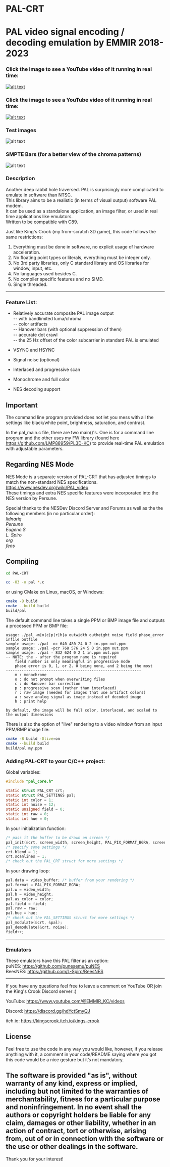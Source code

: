 # PAL-CRT
PAL video signal encoding / decoding emulation by EMMIR 2018-2023
================================================================

### Click the image to see a YouTube video of it running in real time:
[![alt text](/scube_pal.png?raw=true)](https://www.youtube.com/watch?v=7sBli684l5k)
### Click the image to see a YouTube video of it running in real time:
[![alt text](/kc_pal.png?raw=true)](https://www.youtube.com/watch?v=7sBli684l5k)
### Test images
![alt text](/ti_pal.png?raw=true)
### SMPTE Bars (for a better view of the chroma patterns)
![alt text](/cbars_pal.png?raw=true)

### Description
Another deep rabbit hole traversed. PAL is surprisingly more complicated to emulate in software than NTSC.  
This library aims to be a realistic (in terms of visual output) software PAL modem.  
It can be used as a standalone application, an image filter, or used in real time applications like emulators.  
Written to be compatible with C89.  

Just like King's Crook (my from-scratch 3D game), this code follows the same restrictions:

1. Everything must be done in software, no explicit usage of hardware acceleration.
2. No floating point types or literals, everything must be integer only.
3. No 3rd party libraries, only C standard library and OS libraries for window, input, etc.
4. No languages used besides C.
5. No compiler specific features and no SIMD.
6. Single threaded.

------
### Feature List:

- Relatively accurate composite PAL image output  
  -- with bandlimited luma/chroma  
  -- color artifacts  
  -- Hanover bars (with optional suppression of them)  
  -- accurate dot crawl  
  -- the 25 Hz offset of the color subcarrier in standard PAL is emulated  
  
- VSYNC and HSYNC
- Signal noise (optional)
- Interlaced and progressive scan
- Monochrome and full color
- NES decoding support

## Important

The command line program provided does not let you mess with all the settings
like black/white point, brightness, saturation, and contrast.

In the pal_main.c file, there are two main()'s.
One is for a command line program and the other uses my FW library (found here https://github.com/LMP88959/PL3D-KC)
to provide real-time PAL emulation with adjustable parameters.

## Regarding NES Mode

NES Mode is a separate version of PAL-CRT that has adjusted timings to match the non-standard NES specifications.  
https://www.nesdev.org/wiki/PAL_video  
These timings and extra NES specific features were incorporated into the NES version by Persune.  

Special thanks to the NESDev Discord Server and Forums
as well as the the following members (in no particular order):  
 *lidnariq*  
 *Persune*  
 *Eugene.S*  
 *L. Spiro*  
 *org*  
 *feos*  

## Compiling

```sh
cd PAL-CRT

cc -O3 -o pal *.c
```

or using CMake on Linux, macOS, or Windows:

```sh
cmake -B build
cmake --build build
build/pal
```

The default command line takes a single PPM or BMP image file and outputs a processed PPM or BMP file:

```
usage: ./pal -m|o|c|p|r|h|a outwidth outheight noise field phase_error infile outfile
sample usage: ./pal -oc 640 480 24 0 2 in.ppm out.ppm
sample usage: ./pal -pcr 768 576 24 5 0 in.ppm out.ppm
sample usage: ./pal - 832 624 0 2 1 in.ppm out.ppm
-- NOTE: the - after the program name is required
	field number is only meaningful in progressive mode
	phase error is 0, 1, or 2. 0 being none, and 2 being the most
------------------------------------------------------------
	m : monochrome
	o : do not prompt when overwriting files
	c : do Hanover bar correction
	p : progressive scan (rather than interlaced)
	r : raw image (needed for images that use artifact colors)
	a : save analog signal as image instead of decoded image
	h : print help

by default, the image will be full color, interlaced, and scaled to the output dimensions
```

There is also the option of "live" rendering to a video window from an input PPM/BMP image file:

```sh
cmake -B build -Dlive=on
cmake --build build
build/pal my.ppm
```

### Adding PAL-CRT to your C/C++ project:

Global variables:
```c
#include "pal_core.h"

static struct PAL_CRT crt;
static struct PAL_SETTINGS pal;
static int color = 1;
static int noise = 12;
static unsigned field = 0;
static int raw = 0;
static int hue = 0;
```

In your initialization function:
```c
/* pass it the buffer to be drawn on screen */
pal_init(&crt, screen_width, screen_height, PAL_PIX_FORMAT_BGRA, screen_buffer);
/* specify some settings */
crt.blend = 1;
crt.scanlines = 1;
/* check out the PAL_CRT struct for more settings */

```

In your drawing loop:
```c
pal.data = video_buffer; /* buffer from your rendering */
pal.format = PAL_PIX_FORMAT_BGRA;
pal.w = video_width;
pal.h = video_height;
pal.as_color = color;
pal.field = field;
pal.raw = raw;
pal.hue = hue;
/* check out the PAL_SETTINGS struct for more settings */
pal_modulate(&crt, &pal);
pal_demodulate(&crt, noise);
field++;
```

------

### Emulators
These emulators have this PAL filter as an option:  
puNES: https://github.com/punesemu/puNES  
BeesNES: https://github.com/L-Spiro/BeesNES  

------
If you have any questions feel free to leave a comment on YouTube OR
join the King's Crook Discord server :)

YouTube: https://www.youtube.com/@EMMIR_KC/videos

Discord: https://discord.gg/hdYctSmyQJ

itch.io: https://kingscrook.itch.io/kings-crook

## License
Feel free to use the code in any way you would like, however, if you release anything with it,
a comment in your code/README saying where you got this code would be a nice gesture but it’s not mandatory.

The software is provided "as is", without warranty of any kind, express or implied,
including but not limited to the warranties of merchantability,
fitness for a particular purpose and noninfringement.
In no event shall the authors or copyright holders be liable for any claim,
damages or other liability, whether in an action of contract, tort or otherwise,
arising from, out of or in connection with the software or the use or other dealings in the software.
------
Thank you for your interest!
